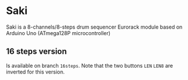 # Saki

Saki is a 8-channels/8-steps drum sequencer Eurorack module based on Arduino Uno (ATmega128P microcontroller)


## 16 steps version

Is available on branch `16steps`.
Note that the two buttons `LEN` `LEN8` are inverted for this version.
